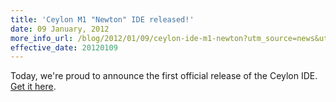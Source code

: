 ```yaml
---
title: 'Ceylon M1 "Newton" IDE released!'
date: 09 January, 2012
more_info_url: /blog/2012/01/09/ceylon-ide-m1-newton?utm_source=news&utm_medium=web&utm_content=newslink&utm_campaign=1_0_M1release
effective_date: 20120109
---
```

Today, we're proud to announce the first official release of 
the Ceylon IDE.
[Get it here][install M1 IDE].

[install M1 IDE]: /documentation/ide/install?utm_source=news&utm_medium=web&utm_content=ide-install&utm_campaign=1_0_M1release
